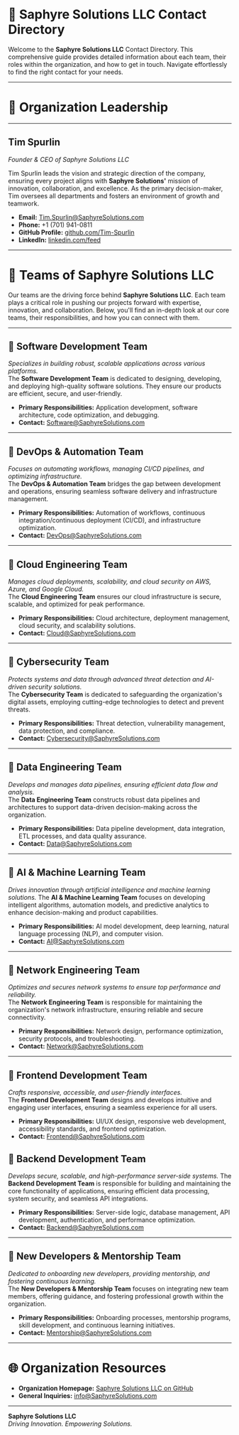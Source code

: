 # 👤 **Saphyre Solutions LLC Contact Directory**

Welcome to the **Saphyre Solutions LLC** Contact Directory. This comprehensive guide provides detailed information about each team, their roles within the organization, and how to get in touch. Navigate effortlessly to find the right contact for your needs.

---

# 👑 **Organization Leadership**  

---

## **Tim Spurlin**  
*Founder & CEO of Saphyre Solutions LLC*

Tim Spurlin leads the vision and strategic direction of the company, ensuring every project aligns with **Saphyre Solutions'** mission of innovation, collaboration, and excellence. As the primary decision-maker, Tim oversees all departments and fosters an environment of growth and teamwork.

- **Email:** [Tim.Spurlin@SaphyreSolutions.com](mailto:Tim.Spurlin@SaphyreSolutions.com)  
- **Phone:** +1 (701) 941-0811  
- **GitHub Profile:** [github.com/Tim-Spurlin](https://github.com/Tim-Spurlin)  
- **LinkedIn:** [linkedin.com/feed](https://www.linkedin.com/feed/)

---

# 📆 **Teams of Saphyre Solutions LLC**

Our teams are the driving force behind **Saphyre Solutions LLC**. Each team plays a critical role in pushing our projects forward with expertise, innovation, and collaboration. Below, you'll find an in-depth look at our core teams, their responsibilities, and how you can connect with them.

---

## 🔹 **Software Development Team**  

*Specializes in building robust, scalable applications across various platforms.*  
The **Software Development Team** is dedicated to designing, developing, and deploying high-quality software solutions. They ensure our products are efficient, secure, and user-friendly.

- **Primary Responsibilities:** Application development, software architecture, code optimization, and debugging.
- **Contact:** [Software@SaphyreSolutions.com](mailto:Tim.Spurlin@SaphyreSolutions.com)

---

## 🔹 **DevOps & Automation Team**  

*Focuses on automating workflows, managing CI/CD pipelines, and optimizing infrastructure.*  
The **DevOps & Automation Team** bridges the gap between development and operations, ensuring seamless software delivery and infrastructure management.

- **Primary Responsibilities:** Automation of workflows, continuous integration/continuous deployment (CI/CD), and infrastructure optimization.
- **Contact:** [DevOps@SaphyreSolutions.com](mailto:Tim.Spurlin@SaphyreSolutions.com)

---

## 🔹 **Cloud Engineering Team**  

*Manages cloud deployments, scalability, and cloud security on AWS, Azure, and Google Cloud.*  
The **Cloud Engineering Team** ensures our cloud infrastructure is secure, scalable, and optimized for peak performance.

- **Primary Responsibilities:** Cloud architecture, deployment management, cloud security, and scalability solutions.
- **Contact:** [Cloud@SaphyreSolutions.com](mailto:Tim.Spurlin@SaphyreSolutions.com)

---

## 🔹 **Cybersecurity Team**  

*Protects systems and data through advanced threat detection and AI-driven security solutions.*  
The **Cybersecurity Team** is dedicated to safeguarding the organization's digital assets, employing cutting-edge technologies to detect and prevent threats.

- **Primary Responsibilities:** Threat detection, vulnerability management, data protection, and compliance.
- **Contact:** [Cybersecurity@SaphyreSolutions.com](mailto:Tim.Spurlin@SaphyreSolutions.com)

---

## 🔹 **Data Engineering Team**  

*Develops and manages data pipelines, ensuring efficient data flow and analysis.*  
The **Data Engineering Team** constructs robust data pipelines and architectures to support data-driven decision-making across the organization.

- **Primary Responsibilities:** Data pipeline development, data integration, ETL processes, and data quality assurance.
- **Contact:** [Data@SaphyreSolutions.com](mailto:Tim.Spurlin@SaphyreSolutions.com)

---

## 🔹 **AI & Machine Learning Team**
*Drives innovation through artificial intelligence and machine learning solutions.*
The **AI & Machine Learning Team** focuses on developing intelligent algorithms, automation models, and predictive analytics to enhance decision-making and product capabilities.

- **Primary Responsibilities:** AI model development, deep learning, natural language processing (NLP), and computer vision.
- **Contact:** AI@SaphyreSolutions.com


---

## 🔹 **Network Engineering Team**  

*Optimizes and secures network systems to ensure top performance and reliability.*  
The **Network Engineering Team** is responsible for maintaining the organization's network infrastructure, ensuring reliable and secure connectivity.

- **Primary Responsibilities:** Network design, performance optimization, security protocols, and troubleshooting.
- **Contact:** [Network@SaphyreSolutions.com](mailto:Tim.Spurlin@SaphyreSolutions.com)

---

## 🔹 **Frontend Development Team**  

*Crafts responsive, accessible, and user-friendly interfaces.*  
The **Frontend Development Team** designs and develops intuitive and engaging user interfaces, ensuring a seamless experience for all users.

- **Primary Responsibilities:** UI/UX design, responsive web development, accessibility standards, and frontend optimization.
- **Contact:** [Frontend@SaphyreSolutions.com](mailto:Tim.Spurlin@SaphyreSolutions.com)

## 🔹 **Backend Development Team**
*Develops secure, scalable, and high-performance server-side systems.*
The **Backend Development Team** is responsible for building and maintaining the core functionality of applications, ensuring efficient data processing, system security, and seamless API integrations.

- **Primary Responsibilities:** Server-side logic, database management, API development, authentication, and performance optimization.
- **Contact:** [Backend@SaphyreSolutions.com](Tim.Spurlin@SaphyreSolutions.com)

---

## 🔹 **New Developers & Mentorship Team**  

*Dedicated to onboarding new developers, providing mentorship, and fostering continuous learning.*  
The **New Developers & Mentorship Team** focuses on integrating new team members, offering guidance, and fostering professional growth within the organization.

- **Primary Responsibilities:** Onboarding processes, mentorship programs, skill development, and continuous learning initiatives.
- **Contact:** [Mentorship@SaphyreSolutions.com](mailto:Tim.Spurlin@SaphyreSolutions.com)

---

# 🌐 **Organization Resources**

- **Organization Homepage:** [Saphyre Solutions LLC on GitHub](https://github.com/Saphyre-Solutions-LLC)  
- **General Inquiries:** [info@SaphyreSolutions.com](mailto:Tim.Spurlin@SaphyreSolutions.com)

---

**Saphyre Solutions LLC**  
*Driving Innovation. Empowering Solutions.*

